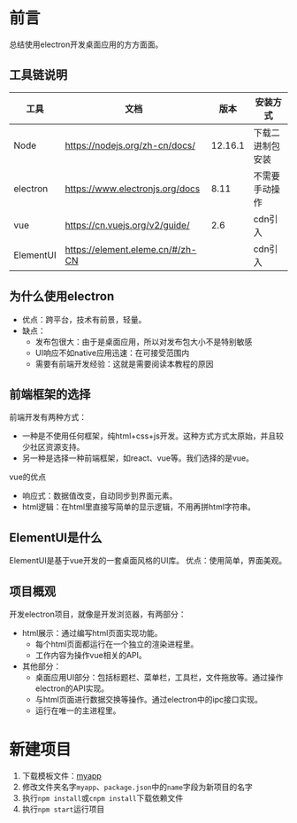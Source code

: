 # 前言

总结使用electron开发桌面应用的方方面面。

## 工具链说明

| 工具      | 文档                             | 版本    | 安装方式         |
| --------- | -------------------------------- | ------- | ---------------- |
| Node      | https://nodejs.org/zh-cn/docs/   | 12.16.1 | 下载二进制包安装 |
| electron  | https://www.electronjs.org/docs  | 8.11    | 不需要手动操作   |
| vue       | https://cn.vuejs.org/v2/guide/   | 2.6     | cdn引入          |
| ElementUI | https://element.eleme.cn/#/zh-CN |         | cdn引入          |

## 为什么使用electron
* 优点：跨平台，技术有前景，轻量。
* 缺点：
  * 发布包很大：由于是桌面应用，所以对发布包大小不是特别敏感
  * UI响应不如native应用迅速：在可接受范围内
  * 需要有前端开发经验：这就是需要阅读本教程的原因

## 前端框架的选择
前端开发有两种方式：

* 一种是不使用任何框架，纯html+css+js开发。这种方式方式太原始，并且较少社区资源支持。
* 另一种是选择一种前端框架，如react、vue等。我们选择的是vue。

vue的优点
* 响应式：数据值改变，自动同步到界面元素。
* html逻辑：在html里直接写简单的显示逻辑，不用再拼html字符串。

## ElementUI是什么
ElementUI是基于vue开发的一套桌面风格的UI库。
优点：使用简单，界面美观。

## 项目概观

开发electron项目，就像是开发浏览器，有两部分：

* html展示：通过编写html页面实现功能。
  * 每个html页面都运行在一个独立的渲染进程里。
  * 工作内容为操作vue相关的API。
* 其他部分：
  * 桌面应用UI部分：包括标题栏、菜单栏，工具栏，文件拖放等。通过操作electron的API实现。
  * 与html页面进行数据交换等操作。通过electron中的ipc接口实现。
  * 运行在唯一的主进程里。

# 新建项目

1. 下载模板文件：<a href="/工具研究/electron/myapp.zip" download="myapp.zip">myapp</a>
2. 修改文件夹名字`myapp`、`package.json`中的`name`字段为新项目的名字
3. 执行`npm install`或`cnpm install`下载依赖文件
4. 执行`npm start`运行项目
